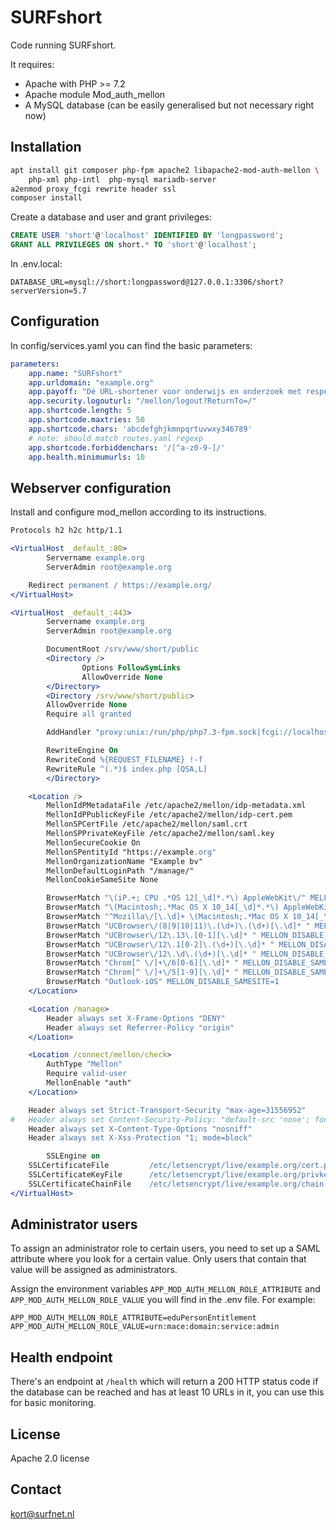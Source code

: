 # SURFshort

Code running SURFshort.

It requires:
- Apache with PHP >= 7.2
- Apache module Mod_auth_mellon
- A MySQL database (can be easily generalised but not necessary right now)

## Installation

```bash
apt install git composer php-fpm apache2 libapache2-mod-auth-mellon \
    php-xml php-intl  php-mysql mariadb-server
a2enmod proxy_fcgi rewrite header ssl
composer install
```

Create a database and user and grant privileges:

```sql
CREATE USER 'short'@'localhost' IDENTIFIED BY 'longpassword';
GRANT ALL PRIVILEGES ON short.* TO 'short'@'localhost';
```

In .env.local:
```
DATABASE_URL=mysql://short:longpassword@127.0.0.1:3306/short?serverVersion=5.7
```

## Configuration

In config/services.yaml you can find the basic parameters:

```yaml
parameters:
    app.name: "SURFshort"
    app.urldomain: "example.org"
    app.payoff: "Dé URL-shortener voor onderwijs en onderzoek met respect voor privacy."
    app.security.logouturl: "/mellon/logout?ReturnTo=/"
    app.shortcode.length: 5
    app.shortcode.maxtries: 50
    app.shortcode.chars: 'abcdefghjkmnpqrtuvwxy346789'
    # note: should match routes.yaml regexp
    app.shortcode.forbiddenchars: '/[^a-z0-9-]/'
    app.health.minimumurls: 10
```

## Webserver configuration

Install and configure mod_mellon according to its instructions.

```apache
Protocols h2 h2c http/1.1

<VirtualHost _default_:80>
        Servername example.org
        ServerAdmin root@example.org

	Redirect permanent / https://example.org/
</VirtualHost>

<VirtualHost _default_:443>
        Servername example.org
        ServerAdmin root@example.org

        DocumentRoot /srv/www/short/public
        <Directory />
                Options FollowSymLinks
                AllowOverride None
        </Directory>
        <Directory /srv/www/short/public>
		AllowOverride None
		Require all granted

		AddHandler "proxy:unix:/run/php/php7.3-fpm.sock|fcgi://localhost" .php

		RewriteEngine On
		RewriteCond %{REQUEST_FILENAME} !-f
		RewriteRule ^(.*)$ index.php [QSA,L]
        </Directory>

	<Location />
		MellonIdPMetadataFile /etc/apache2/mellon/idp-metadata.xml
		MellonIdPPublicKeyFile /etc/apache2/mellon/idp-cert.pem
		MellonSPCertFile /etc/apache2/mellon/saml.crt
		MellonSPPrivateKeyFile /etc/apache2/mellon/saml.key
		MellonSecureCookie On
		MellonSPentityId "https://example.org"
		MellonOrganizationName "Example bv"
		MellonDefaultLoginPath "/manage/"
		MellonCookieSameSite None

		BrowserMatch "\(iP.+; CPU .*OS 12[_\d]*.*\) AppleWebKit\/" MELLON_DISABLE_SAMESITE=1
		BrowserMatch "\(Macintosh;.*Mac OS X 10_14[_\d]*.*\) AppleWebKit\/" MELLON_DISABLE_SAMESITE=1
		BrowserMatch "^Mozilla\/[\.\d]+ \(Macintosh;.*Mac OS X 10_14[_\d]*.*\) .* AppleWebKit\/[\.\d]+ \(KHTML, like Gecko\)$" MELLON_DISABLE_SAMESITE=1
		BrowserMatch "UCBrowser\/(8|9|10|11)\.(\d+)\.(\d+)[\.\d]* " MELLON_DISABLE_SAMESITE=1
		BrowserMatch "UCBrowser\/12\.13\.[0-1][\.\d]* " MELLON_DISABLE_SAMESITE=1
		BrowserMatch "UCBrowser\/12\.1[0-2]\.(\d+)[\.\d]* " MELLON_DISABLE_SAMESITE=1
		BrowserMatch "UCBrowser\/12\.\d\.(\d+)[\.\d]* " MELLON_DISABLE_SAMESITE=1
		BrowserMatch "Chrom[^ \/]+\/6[0-6][\.\d]* " MELLON_DISABLE_SAMESITE=1
		BrowserMatch "Chrom[^ \/]+\/5[1-9][\.\d]* " MELLON_DISABLE_SAMESITE=1
		BrowserMatch "Outlook-iOS" MELLON_DISABLE_SAMESITE=1
	</Location>

	<Location /manage>
		Header always set X-Frame-Options "DENY"
		Header always set Referrer-Policy "origin"
	</Loation>

	<Location /connect/mellon/check>
		AuthType "Mellon"
		Require valid-user
		MellonEnable "auth"
	</Location>

	Header always set Strict-Transport-Security "max-age=31556952"
#	Header always set Content-Security-Policy: "default-src 'none'; font-src 'self'; script-src 'self'; connect-src 'self'; img-src 'self'; style-src 'self';"
	Header always set X-Content-Type-Options "nosniff"
	Header always set X-Xss-Protection "1; mode=block"

        SSLEngine on
	SSLCertificateFile         /etc/letsencrypt/live/example.org/cert.pem
	SSLCertificateKeyFile      /etc/letsencrypt/live/example.org/privkey.pem
	SSLCertificateChainFile    /etc/letsencrypt/live/example.org/chain.pem
</VirtualHost>
```

## Administrator users

To assign an administrator role to certain users, you need to set up a SAML attribute
where you look for a certain value. Only users that contain that value will be
assigned as administrators.

Assign the environment variables `APP_MOD_AUTH_MELLON_ROLE_ATTRIBUTE` and
`APP_MOD_AUTH_MELLON_ROLE_VALUE` you will find in the .env file. For example:

    APP_MOD_AUTH_MELLON_ROLE_ATTRIBUTE=eduPersonEntitlement
    APP_MOD_AUTH_MELLON_ROLE_VALUE=urn:mace:domain:service:admin

## Health endpoint

There's an endpoint at `/health` which will return a 200 HTTP status code
if the database can be reached and has at least 10 URLs in it, you can
use this for basic monitoring.

## License

Apache 2.0 license

## Contact

kort@surfnet.nl
